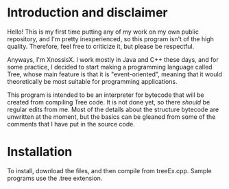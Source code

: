 # Introduction and disclaimer

Hello! This is my first time putting any of my work on my own public repository, and I'm pretty inexperienced, so this program isn't of the high quality. Therefore, feel free to criticize it, but please be respectful.

Anyways, I'm XnossisX. I work mostly in Java and C++ these days, and for some practice, I decided to start making a programming language called Tree, whose main feature is that it is "event-oriented", meaning that it would theoretically be most suitable for programming applications.

This program is intended to be an interpreter for bytecode that will be created from compiling Tree code. It is not done yet, so there *should* be regular edits from me. Most of the details about the structure bytecode are unwritten at the moment, but the basics can be gleaned from some of the comments that I have put in the source code.

# Installation

To install, download the files, and then compile from treeEx.cpp. Sample programs use the .tree extension.
